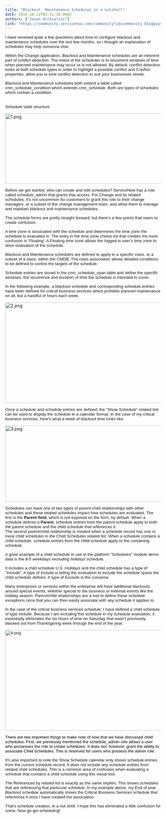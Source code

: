 ```yaml
---
title: "Blackout  Maintenance Schedules in a nutshell"
date: 2016-10-22T03:31:38.000Z
authors: ["Jason Occhialini"]
link: "https://community.servicenow.com/community?id=community_blog&sys_id=e30d6ea5dbd0dbc01dcaf3231f96190d"
---
```

<p><span style="font-family: calibri,verdana,arial,sans-serif; font-size: 10pt;"> I have received quite a few questions about how to configure blackout and maintenance schedules over the last few months, so I thought an explanation of schedules may help someone else.</span></p><p><span style="font-family: calibri,verdana,arial,sans-serif; font-size: 10pt;"> </span></p><p><span style="font-family: calibri,verdana,arial,sans-serif; font-size: 10pt;">Within the Change application, Blackout and Maintenance schedules are an inherent part of conflict detection. The intent of the schedules is to document windows of time when planned maintenance may occur or is not allowed. By default, conflict detection looks at both schedule types in order to highlight a possible conflict and Conflict properties, allow you to tune conflict detection to suit your businesses needs. </span></p><p><span style="font-family: calibri,verdana,arial,sans-serif; font-size: 10pt;"> </span></p><p><span style="font-family: calibri,verdana,arial,sans-serif; font-size: 10pt;">Blackout and Maintenance schedules both extend a table called cmn_schedule_condition which extends cmn_schedule. Both are types of schedules which contain a condition.</span></p><p><br/><span style="font-family: calibri,verdana,arial,sans-serif; font-size: 10pt;">Schedule table structure</span> </p><p><img  alt="1.png" class="image-1 jive-image" src="289d2fb9db981fc068c1fb651f9619ed.iix" style="width: 620px; height: 226px;"/></p><p><span style="font-family: calibri,verdana,arial,sans-serif; font-size: 10pt;">Before we get started, who can create and edit schedules? ServiceNow has a role called schedule_admin that grants that access. For Change and its related schedules, it's not uncommon for customers to grant this role to their change managers, or a subset of the change management team, and allow them to manage and maintain blackout and maintenance schedules.</span></p><p><span style="font-family: calibri,verdana,arial,sans-serif; font-size: 10pt;"> </span></p><p><span style="font-family: calibri,verdana,arial,sans-serif; font-size: 10pt;">The schedule forms are pretty straight forward, but there's a few points that seem to create confusion.</span></p><p></p><p><span style="font-family: calibri,verdana,arial,sans-serif; font-size: 10pt;">A time zone is associated with the schedule and determines the time zone the schedule is evaluated in. The entry in the time zone choice list that creates the most confusion is 'Floating'. A Floating time zone allows the logged in user's time zone to drive evaluation of the schedule. </span></p><p><span style="font-family: calibri,verdana,arial,sans-serif; font-size: 10pt;"> </span></p><p><span style="font-family: calibri,verdana,arial,sans-serif; font-size: 10pt;">Blackout and Maintenance schedules are defined to apply to a specific class, or a subset of a class, within the CMDB. The class association allows detailed conditions to be defined to control the targets of the schedule. </span></p><p><span style="font-family: calibri,verdana,arial,sans-serif; font-size: 10pt;"> </span></p><p><span style="font-family: calibri,verdana,arial,sans-serif; font-size: 10pt;">Schedule entries are stored in the cmn_schedule_span table and define the specific windows, the recurrence and duration of time the schedule is intended to cover. </span></p><p><span style="font-family: calibri,verdana,arial,sans-serif; font-size: 10pt;"> </span></p><p><span style="font-family: calibri,verdana,arial,sans-serif; font-size: 10pt;"> In the following example, a blackout schedule and corresponding schedule entries have been defined for critical business services which prohibits planned maintenance on all, but a handful of hours each week. </span></p><p></p><p><img  alt="2.png" class="image-5 jive-image" src="905c24cedbd4dfc03eb27a9e0f9619ae.iix" style="width: 620px; height: 324px;"/></p><p></p><p></p><p><span style="font-family: calibri,verdana,arial,sans-serif; font-size: 10pt;">Once a schedule and schedule entries are defined, the "Show Schedule" related link can be used to display the schedule in a calendar format. In the case of my critical business services, here's what a week of blackout time looks like.</span></p><p></p><p><img  alt="3.png" class="image-6 jive-image" src="75dbc8cadb109fc03eb27a9e0f9619bf.iix" style="width: 620px; height: 245px;"/></p><p></p><p style="margin-top: auto; margin-bottom: auto;"><span style="font-family: calibri,verdana,arial,sans-serif; font-size: 10pt;">Schedules can have one of two types of parent-child relationships with other schedules and these related schedules impact how schedules are evaluated. The first is the <strong>Parent field</strong>, which is not exposed on the form, by default. When a schedule defines a <strong>Parent</strong>, schedule entries from the parent schedule apply to both the parent schedule and the child schedule that references it. </span></p><p style="margin-top: auto; margin-bottom: auto;"><span style="font-family: calibri,verdana,arial,sans-serif; font-size: 10pt;">The second parent/child relationship is<strong> </strong>created when a schedule record has one or more child schedules in the Child Schedules related list. When a schedule contains a child schedule, schedule entries from the child schedule apply to the containing schedule.</span></p><p><span style="font-family: calibri,verdana,arial,sans-serif; font-size: 10pt;">A good example of a child schedule in use in the platform "Schedules" module demo data is the <em>8-5 weekdays excluding holidays</em> schedule.</span></p><p><span style="font-family: calibri,verdana,arial,sans-serif; font-size: 10pt;"> </span></p><p><span style="font-family: calibri,verdana,arial,sans-serif; font-size: 10pt;"> It includes a child schedule <em>U.S. Holidays </em>and the child schedule has a type of "Include". A type of Include is telling the evaluation to include the schedule spans the child schedule defines. A type of Exclude is the converse. </span></p><p><span style="font-family: calibri,verdana,arial,sans-serif; font-size: 10pt;"> </span></p><p><span style="font-family: calibri,verdana,arial,sans-serif; font-size: 10pt;">Many enterprises or services within the enterprise will have additional blackouts around special events, whether special to the business or external events like the holiday season. Parent/child relationships are a tool to define these schedule exceptions once that you can then easily associate with any schedule it applies to. </span></p><p><span style="font-family: calibri,verdana,arial,sans-serif; font-size: 10pt;"> </span></p><p><span style="font-family: calibri,verdana,arial,sans-serif; font-size: 10pt;">In the case of the critical business services schedule, I have defined a child schedule of type include. Because I am including this schedule in my schedule evaluation, it essentially eliminates the six hours of time on Saturday that wasn't previously blacked out from Thanksgiving week through the end of the year.   </span></p><p></p><p><span style="font-family: calibri,verdana,arial,sans-serif; font-size: 10pt;"><img  alt="4.png" class="image-4 jive-image" src="6d009182db5897049c9ffb651f9619b1.iix" style="width: 620px; height: 324px;"/></span></p><p></p><p></p><p><span style="color: black; font-size: 10pt; font-family: calibri,verdana,arial,sans-serif;">There are two important things to make note of now that we have discussed child schedules. First, we previously mentioned the schedule_admin role allows a user who possesses the role to create schedules. It does not, however, grant the ability to associate Child Schedules. This is reserved for users who possess the admin role. </span></p><p><span style="font-size: 10pt; font-family: calibri,verdana,arial,sans-serif;"> </span></p><p><span style="font-size: 10pt; font-family: calibri,verdana,arial,sans-serif;">It's also important to note the Show Schedule calendar only shows schedule entries from the current schedule record. It does not include any schedule entries from related child schedules. This is a common area of confusion when evaluating a schedule that contains a child schedule using this visual tool.</span></p><p><span style="font-size: 10pt; font-family: calibri,verdana,arial,sans-serif;"> </span></p><p><span style="font-size: 10pt; font-family: calibri,verdana,arial,sans-serif;">The Referenced by related list is exactly as the name implies. This shows schedules that are referencing that particular schedule. In my example above, my End of year Blackout schedule automatically shows the Critical Business Services schedule that references it once I have created the association. </span></p><p><span style="font-size: 10pt; font-family: calibri,verdana,arial,sans-serif;"> </span></p><p><span style="font-size: 10pt; font-family: calibri,verdana,arial,sans-serif;">That's schedule creation, in a nut shell. I hope this has eliminated a little confusion for some. Now go get scheduling!</span></p>